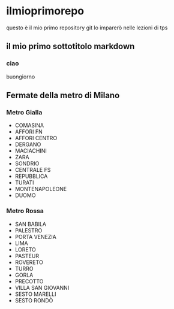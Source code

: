 # ilmioprimorepo
questo è il mio primo repository git lo imparerò nelle lezioni di tps
## il mio primo sottotitolo markdown
### ciao
buongiorno
## Fermate della metro di Milano
### Metro Gialla
- COMASINA
- AFFORI FN
- AFFORI CENTRO
- DERGANO
- MACIACHINI
- ZARA
- SONDRIO
- CENTRALE FS
- REPUBBLICA
- TURATI
- MONTENAPOLEONE
- DUOMO
### Metro Rossa
- SAN BABILA
- PALESTRO
- PORTA VENEZIA
- LIMA
- LORETO
- PASTEUR
- ROVERETO
- TURRO
- GORLA
- PRECOTTO
- VILLA SAN GIOVANNI
- SESTO MARELLI
- SESTO RONDÒ